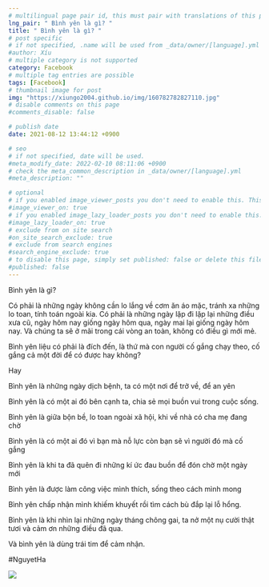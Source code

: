 ```yaml
---
# multilingual page pair id, this must pair with translations of this page. (This name must be unique)
lng_pair: " Bình yên là gì? "
title: " Bình yên là gì? "
# post specific
# if not specified, .name will be used from _data/owner/[language].yml
#author: Xíu
# multiple category is not supported
category: Facebook
# multiple tag entries are possible
tags: [Facebook]
# thumbnail image for post
img: "https://xiungo2004.github.io/img/160782782827110.jpg"
# disable comments on this page
#comments_disable: false

# publish date
date: 2021-08-12 13:44:12 +0900

# seo
# if not specified, date will be used.
#meta_modify_date: 2022-02-10 08:11:06 +0900
# check the meta_common_description in _data/owner/[language].yml
#meta_description: ""

# optional
# if you enabled image_viewer_posts you don't need to enable this. This is only if image_viewer_posts = false
#image_viewer_on: true
# if you enabled image_lazy_loader_posts you don't need to enable this. This is only if image_lazy_loader_posts = false
#image_lazy_loader_on: true
# exclude from on site search
#on_site_search_exclude: true
# exclude from search engines
#search_engine_exclude: true
# to disable this page, simply set published: false or delete this file
#published: false
---
```


<!-- outline-start -->

Bình yên là gì?

Có phải là những ngày không cần lo lắng về cơm ăn áo mặc, tránh xa những lo toan, tính toán ngoài kia. Có phải là những ngày lặp đi lặp lại những điều xưa cũ, ngày hôm nay giống ngày hôm qua, ngày mai lại giống ngày hôm nay. Và chúng ta sẽ ở mãi trong cái vòng an toàn, không có điều gì mới mẻ.

Bình yên liệu có phải là đích đến, là thứ mà con người cố gắng chạy theo, cố gắng cả một đời để có được hay không?

Hay

Bình yên là những ngày dịch bệnh, ta có một nơi để trở về, để an yên

Bình yên là có một ai đó bên cạnh ta, chia sẻ mọi buồn vui trong cuộc sống.

Bình yên là giữa bộn bề, lo toan ngoài xã hội, khi về nhà có cha mẹ đang chờ

Bình yên là có một ai đó vì bạn mà nỗ lực còn bạn sẽ vì người đó mà cố gắng

Bình yên là khi ta đã quên đi những kí ức đau buồn để đón chờ một ngày mới

Bình yên là được làm công việc mình thích, sống theo cách mình mong

Bình yên chấp nhận mình khiếm khuyết rồi tìm cách bù đắp lại lỗ hổng.

Bình yên là khi nhìn lại những ngày tháng chông gai, ta nở một nụ cười thật tươi và cảm ơn những điều đã qua.

Và bình yên là dùng trái tim để cảm nhận.

#NguyetHa

<!-- outline-end -->

<img src= "https://xiungo2004.github.io/img/160782782827110.jpg">